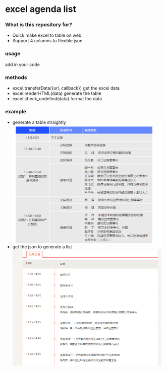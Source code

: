 # excel agenda list

### What is this repository for?

* Quick make excel to table on web
* Support  4 columns to flexible json

### usage
add <script src="js/excel2json.js"></script> in your code

### methods

* excel.transferData({url, callback})
	get the excel data
* excel.renderHTML(data)
  generate the table 
* excel.check_undefind(data)
  format the data

### example
* generate a table straightly
![](https://github.com/marvinemao/excel2json/raw/master/img/table.gif)
* get the json to generate a list
![](https://github.com/marvinemao/excel2json/raw/master/img/lists.gif)
